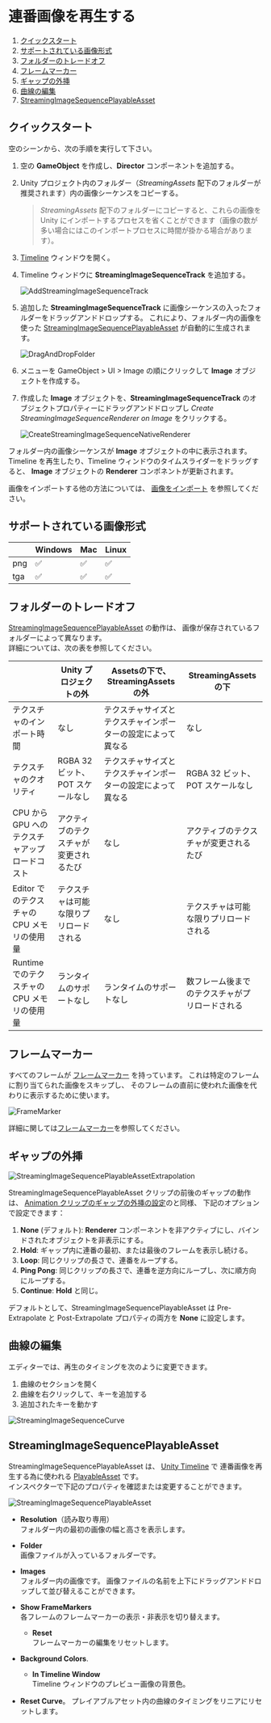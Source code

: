 # 連番画像を再生する

1. [クイックスタート](#クイックスタート)
1. [サポートされている画像形式](#サポートされている画像形式)
1. [フォルダーのトレードオフ](#フォルダーのトレードオフ)
1. [フレームマーカー](#フレームマーカー)
1. [ギャップの外挿](#ギャップの外挿)
1. [曲線の編集](#曲線の編集)
1. [StreamingImageSequencePlayableAsset](#streamingimagesequenceplayableasset)


## クイックスタート

空のシーンから、次の手順を実行して下さい。

1. 空の **GameObject** を作成し、**Director** コンポーネントを追加する。
1. Unity プロジェクト内のフォルダー（*StreamingAssets* 配下のフォルダーが推奨されます）内の画像シーケンスをコピーする。
   > *StreamingAssets* 配下のフォルダーにコピーすると、これらの画像を Unity にインポートするプロセスを省くことができます（画像の数が多い場合にはこのインポートプロセスに時間が掛かる場合があります）。
1. [Timeline](https://docs.unity3d.com/Packages/com.unity.timeline@latest) 
   ウィンドウを開く。
1. Timeline ウィンドウに **StreamingImageSequenceTrack** を追加する。

   ![AddStreamingImageSequenceTrack](../images/AddStreamingImageSequenceTrack.png)
   
1. 追加した **StreamingImageSequenceTrack** に画像シーケンスの入ったフォルダーをドラッグアンドドロップする。
   これにより、フォルダー内の画像を使った 
   [StreamingImageSequencePlayableAsset](#streamingimagesequenceplayableasset) が自動的に生成されます。
 
   ![DragAndDropFolder](../images/DragAndDropFolder.png)
   
1. メニューを GameObject > UI > Image の順にクリックして **Image** オブジェクトを作成する。

1. 作成した **Image** オブジェクトを、**StreamingImageSequenceTrack** のオブジェクトプロパティーにドラッグアンドドロップし
   *Create StreamingImageSequenceRenderer on Image* をクリックする。

   ![CreateStreamingImageSequenceNativeRenderer](../images/CreateStreamingImageSequenceRenderer.png)


フォルダー内の画像シーケンスが **Image** オブジェクトの中に表示されます。
Timeline を再生したり、Timeline ウィンドウのタイムスライダーをドラッグすると、
**Image** オブジェクトの **Renderer** コンポネントが更新されます。


画像をインポートする他の方法については、
[画像をインポート](ImportingImages.md) を参照してください。

## サポートされている画像形式

|             | Windows            | Mac                | Linux              |
| ----------- | ------------------ | ------------------ | ------------------ |
| png         | :white_check_mark: | :white_check_mark: | :white_check_mark: |       
| tga         | :white_check_mark: | :white_check_mark: | :white_check_mark: |    

## フォルダーのトレードオフ

[StreamingImageSequencePlayableAsset](#streamingimagesequenceplayableasset) の動作は、
画像が保存されているフォルダーによって異なります。  
詳細については、次の表を参照してください。

|                                           | Unity プロジェクトの外                      | Assetsの下で、StreamingAssets の外                      | StreamingAssets の下|
| ---------------------------------------   | ------------------------------------------ | ------------------------------------------------------ | ------------------ |
| テクスチャのインポート時間                  | なし                                       | テクスチャサイズとテクスチャインポーターの設定によって異なる | なし |       
| テクスチャのクオリティ                      | RGBA 32 ビット、POT スケールなし             | テクスチャサイズとテクスチャインポーターの設定によって異なる | RGBA 32 ビット、POT スケールなし |    
| CPU から GPU へのテクスチャアップロードコスト | アクティブのテクスチャが変更されるたび        | なし                                                   | アクティブのテクスチャが変更されるたび |    
| Editor でのテクスチャの CPU メモリの使用量   | テクスチャは可能な限りプリロードされる 　　　　| なし                                                   | テクスチャは可能な限りプリロードされる |    
| Runtimeでのテクスチャの CPU メモリの使用量   | ランタイムのサポートなし                   　| ランタイムのサポートなし                                 | 数フレーム後までのテクスチャがプリロードされる |    

## フレームマーカー

すべてのフレームが [フレームマーカー](FrameMarkers.md) を持っています。
これは特定のフレームに割り当てられた画像をスキップし、
そのフレームの直前に使われた画像を代わりに表示するために使います。

![FrameMarker](../images/StreamingImageSequence_FrameMarker.png)

詳細に関しては[フレームマーカー](FrameMarkers.md)を参照してください。

## ギャップの外挿

![StreamingImageSequencePlayableAssetExtrapolation](../images/StreamingImageSequencePlayableAssetExtrapolation.png)

StreamingImageSequencePlayableAsset クリップの前後のギャップの動作は、
[Animation クリップのギャップの外挿の設定](https://docs.unity3d.com/ja/Packages/com.unity.timeline@1.5/manual/clp_gap_extrap.html)のと同様、
下記のオプションで設定できます：
1. **None** (デフォルト): **Renderer** コンポーネントを非アクティブにし、バインドされたオブジェクトを非表示にする。
1. **Hold**: ギャップ内に連番の最初、または最後のフレームを表示し続ける。
1. **Loop**: 同じクリップの長さで、連番をループする。
1. **Ping Pong**: 同じクリップの長さで、連番を逆方向にループし、次に順方向にループする。
1. **Continue**: **Hold** と同じ。

デフォルトとして、StreamingImageSequencePlayableAsset は Pre-Extrapolate と Post-Extrapolate プロパティの両方を **None** 
に設定します。

## 曲線の編集

エディターでは、再生のタイミングを次のように変更できます。
1. 曲線のセクションを開く
2. 曲線を右クリックして、キーを追加する
3. 追加されたキーを動かす  

![StreamingImageSequenceCurve](../images/StreamingImageSequenceCurve.png)

## StreamingImageSequencePlayableAsset

StreamingImageSequencePlayableAsset は、
[Unity Timeline](https://docs.unity3d.com/Packages/com.unity.timeline@latest) で
連番画像を再生する為に使われる
[PlayableAsset](https://docs.unity3d.com/ScriptReference/Playables.PlayableAsset.html) です。  
インスペクターで下記のプロパティを確認または変更することができます。

![StreamingImageSequencePlayableAsset](../images/StreamingImageSequencePlayableAssetInspector.png)

* **Resolution**（読み取り専用）  
  フォルダー内の最初の画像の幅と高さを表示します。
* **Folder**  
  画像ファイルが入っているフォルダーです。
* **Images**  
  フォルダー内の画像です。
  画像ファイルの名前を上下にドラッグアンドドロップして並び替えることができます。
* **Show FrameMarkers**  
  各フレームのフレームマーカーの表示・非表示を切り替えます。
  * **Reset**  
    フレームマーカーの編集をリセットします。
* **Background Colors**.  
  * **In Timeline Window**  
    Timeline ウィンドウのプレビュー画像の背景色。

* **Reset Curve**。
  プレイアブルアセット内の曲線のタイミングをリニアにリセットします。



